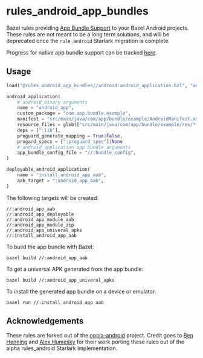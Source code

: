 # rules_android_app_bundles

Bazel rules providing [App Bundle Support](https://developer.android.com/guide/app-bundle) to your Bazel Android projects.
These rules are not meant to be a long term solutions, and will be deprecated once the `rule_android` Starlark migration
is complete.

Progress for native app bundle support can be tracked [here](https://github.com/bazelbuild/bazel/issues/11497).

## Usage

```python
load("@rules_android_app_bundles//android:android_application.bzl", "android_application", "deployable_android_application")

android_application(
    # android_binary arguments
    name = "android_app",
    custom_package = "com.app.bundle.example",
    manifest = "src/main/java/com/app/bundle/example/AndroidManifest.xml",
    resource_files = glob(["src/main/java/com/app/bundle/example/res/**"]),
    deps = [":lib"],
    proguard_generate_mapping = True|False,
    progard_specs = [":proguard_spec"]|None
    # android_application app bundle arguments
    app_bundle_config_file = "//:bundle_config",
)

deployable_android_application(
    name = "install_android_app_aab",
    aab_target = ":android_app_aab",
)
```

The following targets will be created:

```
//:android_app_aab
//:android_app_deployable
//:android_app_module_aab
//:android_app_module_zip
//:android_app_univeral_apks
//:install_android_app_aab
```

To build the app bundle with Bazel:

```console
bazel build //:android_app_aab
```

To get a universal APK generated from the app bundle:

```console
bazel build //:android_app_univeral_apks
```

To install the generated app bundle on a device or emulator:

```console
bazel run //:install_android_app_aab
```

## Acknowledgements

These rules are forked out of the [oppia-android](https://github.com/oppia/oppia-android/pull/3750) project. Credit goes
to [Ben Henning](https://github.com/BenHenning) and [Alex Humesky](https://github.com/ahumesky) for their work porting
these rules out of the alpha rules_android Starlark implementation.
